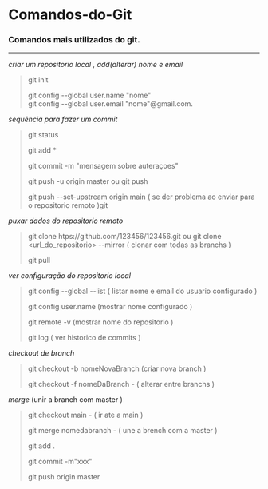 # Comandos-do-Git
### Comandos mais utilizados do git.

---------------------------------------------------------------


_criar um repositorio local ,  add(alterar) nome e email_
>git init
>
>git config --global user.name "nome"  
>git config --global user.email "nome"@gmail.com.  

_sequência para fazer um commit_
>git status
>
>git add *
>
>git commit -m "mensagem sobre auteraçoes"
>
>git push -u origin master  ou  git push
>
>git push --set-upstream origin main ( se der problema ao enviar para o repositorio remoto )git 


_puxar dados do repositorio remoto_
>git clone htps://github.com/123456/123456.git ou git clone <url_do_repositorio> --mirror ( clonar com todas as branchs )
>
>git pull

_ver configuração do repositorio local_

> git config --global --list  ( listar nome e email do usuario configurado )
>
>git config user.name (mostrar nome configurado )
>
>git remote -v (mostrar nome do repositorio )
>
>git log ( ver historico de commits )

_checkout de branch_

> git checkout -b nomeNovaBranch (criar nova  branch )
>
> git checkout -f nomeDaBranch - ( alterar entre branchs )

_merge_ (unir a branch com master )

> git checkout main - ( ir ate a main )
>
> git merge nomedabranch - ( une a brench com a master )
>
> git add .
>
> git commit -m"xxx"
> 
> git push origin master






